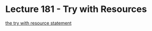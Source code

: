 # Lecture 181 - Try with Resources

[the try with resource statement](https://docs.oracle.com/javase/7/docs/technotes/guides/language/try-with-resources.html) <br/>